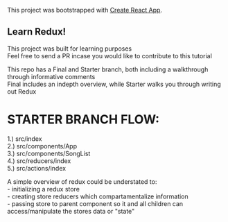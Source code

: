 This project was bootstrapped with [Create React App](https://github.com/facebook/create-react-app).

## Learn Redux!

This project was built for learning purposes
<br />
Feel free to send a PR incase you would like to contribute to this tutorial

This repo has a Final and Starter branch, both including a walkthrough through informative comments
<br />
    Final includes an indepth overview, while Starter walks you through writing out Redux

# STARTER BRANCH FLOW:

1.) src/index
<br />
2.) src/components/App
<br />
3.) src/components/SongList
<br />
4.) src/reducers/index
<br />
5.) src/actions/index



A simple overview of redux could be understated to:
<br />
    - initializing a redux store
    <br />
    - creating store reducers which compartamentalize information
    <br />
    - passing store to parent component so it and all children can access/manipulate the stores data or "state"
